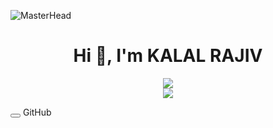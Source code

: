 ![MasterHead](https://www.digitalsolutionservices.com/img/services/web%20development.gif)
<h1 align="center">Hi 👋, I'm KALAL RAJIV</h1>
<p align="center">
  <img src="terminal.gif"></img><br>
  <img src="https://user-images.githubusercontent.com/74038190/212284100-561aa473-3905-4a80-b561-0d28506553ee.gif"></img>
  <div class="group relative">
  <button>
  <svg stroke-linejoin="round" stroke-linecap="round" stroke-width="2" stroke="currentColor" fill="none" viewBox="0 0 24 24" class="w-8 hover:scale-125 duration-200 hover:stroke-blue-500"><path d="M9 19c-5 1.5-5-2.5-7-3m14 6v-3.87a3.37 3.37 0 0 0-.94-2.61c3.14-.35 6.44-1.54 6.44-7A5.44 5.44 0 0 0 20 4.77 5.07 5.07 0 0 0 19.91 1S18.73.65 16 2.48a13.38 13.38 0 0 0-7 0C6.27.65 5.09 1 5.09 1A5.07 5.07 0 0 0 5 4.77a5.44 5.44 0 0 0-1.5 3.78c0 5.42 3.3 6.61 6.44 7A3.37 3.37 0 0 0 9 18.13V22"></path></svg>
  </button>
  <span class="absolute -top-14 left-[50%] -translate-x-[50%] 
  z-20 origin-left scale-0 px-3 rounded-lg border 
  border-gray-300 bg-white py-2 text-sm font-bold
  shadow-md transition-all duration-300 ease-in-out 
  group-hover:scale-100">GitHub<span>
</span></span></div>
